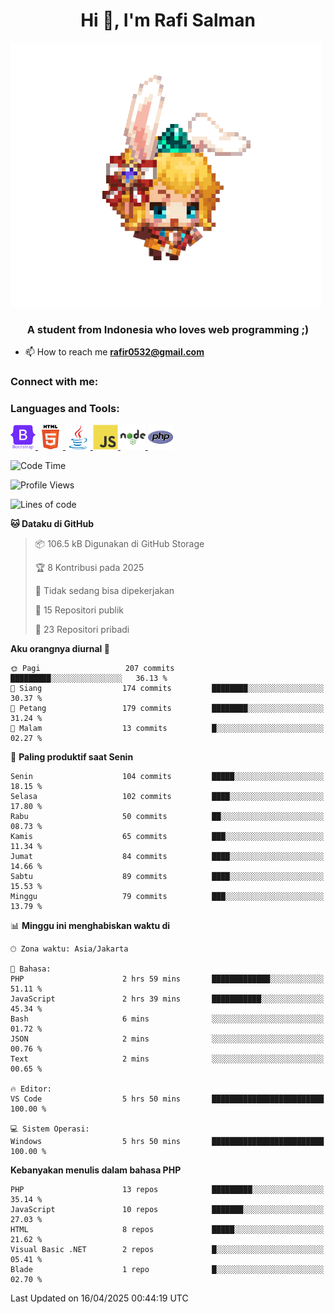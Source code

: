<h1 align="center">Hi 👋, I'm Rafi Salman</h1>
<img src="img/lp.gif" /> 
<h3 align="center">A student from Indonesia who loves web programming ;)</h3>

- 📫 How to reach me **rafir0532@gmail.com**

<h3 align="left">Connect with me:</h3>
<p align="left">
</p>

<h3 align="left">Languages and Tools:</h3>
<p align="left"> <a href="https://getbootstrap.com" target="_blank" rel="noreferrer"> <img src="https://raw.githubusercontent.com/devicons/devicon/master/icons/bootstrap/bootstrap-plain-wordmark.svg" alt="bootstrap" width="40" height="40"/> </a> <a href="https://www.w3.org/html/" target="_blank" rel="noreferrer"> <img src="https://raw.githubusercontent.com/devicons/devicon/master/icons/html5/html5-original-wordmark.svg" alt="html5" width="40" height="40"/> </a> <a href="https://www.java.com" target="_blank" rel="noreferrer"> <img src="https://raw.githubusercontent.com/devicons/devicon/master/icons/java/java-original.svg" alt="java" width="40" height="40"/> </a> <a href="https://developer.mozilla.org/en-US/docs/Web/JavaScript" target="_blank" rel="noreferrer"> <img src="https://raw.githubusercontent.com/devicons/devicon/master/icons/javascript/javascript-original.svg" alt="javascript" width="40" height="40"/> </a> <a href="https://nodejs.org" target="_blank" rel="noreferrer"> <img src="https://raw.githubusercontent.com/devicons/devicon/master/icons/nodejs/nodejs-original-wordmark.svg" alt="nodejs" width="40" height="40"/> </a> <a href="https://www.php.net" target="_blank" rel="noreferrer"> <img src="https://raw.githubusercontent.com/devicons/devicon/master/icons/php/php-original.svg" alt="php" width="40" height="40"/> </a> </p>

<!--START_SECTION:waka-->
![Code Time](http://img.shields.io/badge/Code%20Time-378%20hrs%2042%20mins-blue)

![Profile Views](http://img.shields.io/badge/Profil%20dilihat-1-blue)

![Lines of code](https://img.shields.io/badge/Sejak%20Hello%20World%20aku%20telah%20menulis-1.8%20million%20baris%20kode-blue)

**🐱 Dataku di GitHub** 

> 📦 106.5 kB Digunakan di GitHub Storage 
 > 
> 🏆 8 Kontribusi pada 2025
 > 
> 🚫 Tidak sedang bisa dipekerjakan
 > 
> 📜 15 Repositori publik 
 > 
> 🔑 23 Repositori pribadi 
 > 
**Aku orangnya diurnal 🐤** 

```text
🌞 Pagi                   207 commits         █████████░░░░░░░░░░░░░░░░   36.13 % 
🌆 Siang                  174 commits         ████████░░░░░░░░░░░░░░░░░   30.37 % 
🌃 Petang                 179 commits         ████████░░░░░░░░░░░░░░░░░   31.24 % 
🌙 Malam                  13 commits          █░░░░░░░░░░░░░░░░░░░░░░░░   02.27 % 
```
📅 **Paling produktif saat Senin** 

```text
Senin                    104 commits         █████░░░░░░░░░░░░░░░░░░░░   18.15 % 
Selasa                   102 commits         ████░░░░░░░░░░░░░░░░░░░░░   17.80 % 
Rabu                     50 commits          ██░░░░░░░░░░░░░░░░░░░░░░░   08.73 % 
Kamis                    65 commits          ███░░░░░░░░░░░░░░░░░░░░░░   11.34 % 
Jumat                    84 commits          ████░░░░░░░░░░░░░░░░░░░░░   14.66 % 
Sabtu                    89 commits          ████░░░░░░░░░░░░░░░░░░░░░   15.53 % 
Minggu                   79 commits          ███░░░░░░░░░░░░░░░░░░░░░░   13.79 % 
```


📊 **Minggu ini menghabiskan waktu di** 

```text
🕑︎ Zona waktu: Asia/Jakarta

💬 Bahasa: 
PHP                      2 hrs 59 mins       █████████████░░░░░░░░░░░░   51.11 % 
JavaScript               2 hrs 39 mins       ███████████░░░░░░░░░░░░░░   45.34 % 
Bash                     6 mins              ░░░░░░░░░░░░░░░░░░░░░░░░░   01.72 % 
JSON                     2 mins              ░░░░░░░░░░░░░░░░░░░░░░░░░   00.76 % 
Text                     2 mins              ░░░░░░░░░░░░░░░░░░░░░░░░░   00.65 % 

🔥 Editor: 
VS Code                  5 hrs 50 mins       █████████████████████████   100.00 % 

💻 Sistem Operasi: 
Windows                  5 hrs 50 mins       █████████████████████████   100.00 % 
```

**Kebanyakan menulis dalam bahasa PHP** 

```text
PHP                      13 repos            █████████░░░░░░░░░░░░░░░░   35.14 % 
JavaScript               10 repos            ███████░░░░░░░░░░░░░░░░░░   27.03 % 
HTML                     8 repos             █████░░░░░░░░░░░░░░░░░░░░   21.62 % 
Visual Basic .NET        2 repos             █░░░░░░░░░░░░░░░░░░░░░░░░   05.41 % 
Blade                    1 repo              █░░░░░░░░░░░░░░░░░░░░░░░░   02.70 % 
```




 Last Updated on 16/04/2025 00:44:19 UTC
<!--END_SECTION:waka-->
